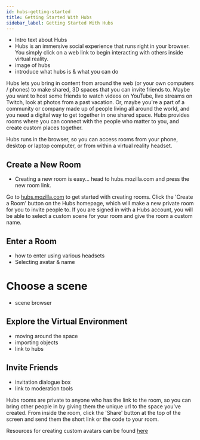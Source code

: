 ```yaml
---
id: hubs-getting-started
title: Getting Started With Hubs 
sidebar_label: Getting Started With Hubs 
---
```


* Intro text about Hubs  
* Hubs is an immersive social experience that runs right in your browser.  You simply click on a web link to begin interacting with others inside virtual reality. 
* image of hubs
* introduce what hubs is & what you can do

Hubs lets you bring in content from around the web (or your own computers / phones) to make shared, 3D spaces that you can invite friends to. Maybe you want to host some friends to watch videos on YouTube, live streams on Twitch, look at photos from a past vacation. Or, maybe you're a part of a community or company made up of people living all around the world, and you need a digital way to get together in one shared space. Hubs provides rooms where you can connect with the people who matter to you, and create custom places together. 

Hubs runs in the browser, so you can access rooms from your phone, desktop or laptop computer, or from within a virtual reality headset. 

## Create a New Room

* Creating a new room is easy... head to hubs.mozilla.com and press the new room link.

Go to [hubs.mozilla.com](hubs.mozilla.com) to get started with creating rooms. Click the 'Create a Room' button on the Hubs homepage, which will make a new private room for you to invite people to. If you are signed in with a Hubs account, you will be able to select a custom scene for your room and give the room a custom name.


## Enter a Room

* how to enter using various headsets
* Selecting avatar & name

# Choose a scene

* scene browser

## Explore the Virtual Environment

* moving around the space
* importing objects
* link to hubs

## Invite Friends 

* invitation dialogue box
* link to moderation tools

Hubs rooms are private to anyone who has the link to the room, so you can bring other people in by giving them the unique url to the space you've created. From inside the room, click the 'Share' button at the top of the screen and send them the short link or the code to your room. 

Resources for creating custom avatars can be found [here](https://github.com/MozillaReality/hubs-avatar-pipelines)
